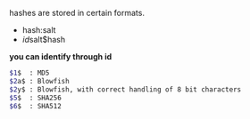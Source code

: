 hashes are stored in certain formats. 
- hash:salt
- $id$salt$hash

**you can identify through id**
```bash
$1$  : MD5
$2a$ : Blowfish
$2y$ : Blowfish, with correct handling of 8 bit characters
$5$  : SHA256
$6$  : SHA512
```
